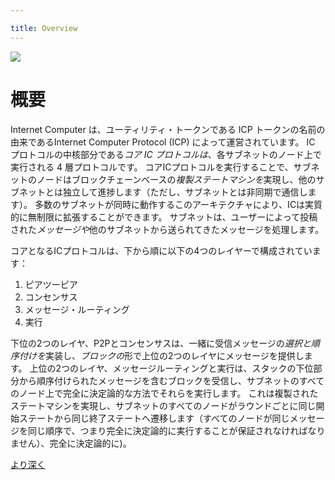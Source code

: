 ```yaml
---

title: Overview
---
```

![](/img/how-it-works/ic-overview.jpg)

# 概要

Internet Computer は、ユーティリティ・トークンである ICP トークンの名前の由来であるInternet Computer Protocol (ICP) によって運営されています。
IC プロトコルの中核部分である*コア IC プロトコルは*、各サブネットのノード上で実行される 4 層プロトコルです。
コアICプロトコルを実行することで、サブネットのノードはブロックチェーンベースの*複製ステートマシンを*実現し、他のサブネットとは独立して進捗します（ただし、サブネットとは非同期で通信します）。
多数のサブネットが同時に動作するこのアーキテクチャにより、ICは実質的に無制限に拡張することができます。
サブネットは、ユーザーによって投稿された*メッセージや*他のサブネットから送られてきたメッセージを処理します。

コアとなるICプロトコルは、下から順に以下の4つのレイヤーで構成されています：

1.  ピアツーピア
2.  コンセンサス
3.  メッセージ・ルーティング
4.  実行

下位の2つのレイヤ、P2Pとコンセンサスは、一緒に受信メッセージの*選択と順序付けを*実装し、*ブロックの*形で上位の2つのレイヤにメッセージを提供します。
上位の2つのレイヤ、メッセージルーティングと実行は、スタックの下位部分から順序付けられたメッセージを含むブロックを受信し、サブネットのすべてのノード上で完全に決定論的な方法でそれらを実行します。
これは複製されたステートマシンを実現し、サブネットのすべてのノードがラウンドごとに同じ開始ステートから同じ終了ステートへ遷移します（すべてのノードが同じメッセージを同じ順序で、つまり完全に決定論的に実行することが保証されなければなりません）、完全に決定論的に)。

[より深く](/how-it-works/core-ic-protocol-overview/)

<!---


![](/img/how-it-works/ic-overview.jpg)

# Overview

The Internet Computer is powered by the Internet Computer Protocol (ICP), from which its utility token, the ICP token, derives its name.
The core part of the IC protocol, the *core IC protocol*, is a 4-layer protocol that is running on the nodes of each subnet.
By running the core IC protocol, the nodes of a subnet realize a blockchain-based *replicated state machine* that makes progress independently of the other subnets (but communicates asynchronously with them).
This architecture of many concurrently-operating subnets enables the IC to scale practically without limits.
Subnets process *messages*, which are submitted by users or come from other subnets.

The core IC protocol comprises the following four layers, from bottom to top:
1. Peer-to-peer
2. Consensus
3. Message routing
4. Execution

The lower two layers, P2P and consensus, together implement a *selection and ordering* of incoming messages and provide messages to the upper two layers in the form of *blocks*.
The upper two layers, message routing and execution, receive blocks containing ordered messages from the lower part of the stack and execute them in a completely deterministic manner on every node of the subnet.
This realizes a replicated state machine, where every node in the subnet transitions from the same starting state to the same ending state in every round (it must be ensured that every node executes the same messages in the same order, i.e., fully deterministically).

[Go deeper](/how-it-works/core-ic-protocol-overview/)

-->
